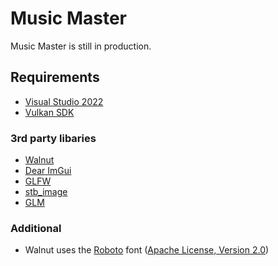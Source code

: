 # Music Master

Music Master is still in production.

## Requirements
- [Visual Studio 2022](https://visualstudio.com)
- [Vulkan SDK](https://vulkan.lunarg.com/sdk/home#windows)

### 3rd party libaries
- [Walnut](https://github.com/StudioCherno/Walnut)
- [Dear ImGui](https://github.com/ocornut/imgui)
- [GLFW](https://github.com/glfw/glfw)
- [stb_image](https://github.com/nothings/stb)
- [GLM](https://github.com/g-truc/glm)

### Additional
- Walnut uses the [Roboto](https://fonts.google.com/specimen/Roboto) font ([Apache License, Version 2.0](https://www.apache.org/licenses/LICENSE-2.0))